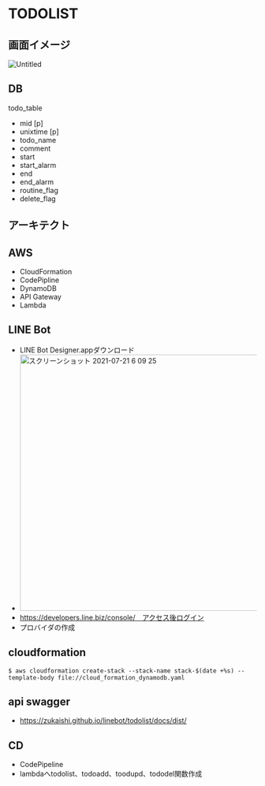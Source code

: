 # TODOLIST

## 画面イメージ
![Untitled](https://user-images.githubusercontent.com/22611735/126231053-ef22a400-8a6a-4236-89c0-fbe5bc5bec66.jpg)

## DB
todo_table
- mid [p]
- unixtime [p]
- todo_name
- comment
- start
- start_alarm
- end
- end_alarm
- routine_flag
- delete_flag

## アーキテクト

## AWS
- CloudFormation
- CodePipline
- DynamoDB
- API Gateway
- Lambda

## LINE Bot
- LINE Bot Designer.appダウンロード
- <img width="520" alt="スクリーンショット 2021-07-21 6 09 25" src="https://user-images.githubusercontent.com/22611735/126395763-47ed2917-ff86-416a-83b4-997cbd1338e6.png">
- https://developers.line.biz/console/　アクセス後ログイン
- プロバイダの作成

## cloudformation
```
$ aws cloudformation create-stack --stack-name stack-$(date +%s) --template-body file://cloud_formation_dynamodb.yaml
```

## api swagger
- https://zukaishi.github.io/linebot/todolist/docs/dist/

## CD
- CodePipeline
- lambdaへtodolist、todoadd、toodupd、tododel関数作成

